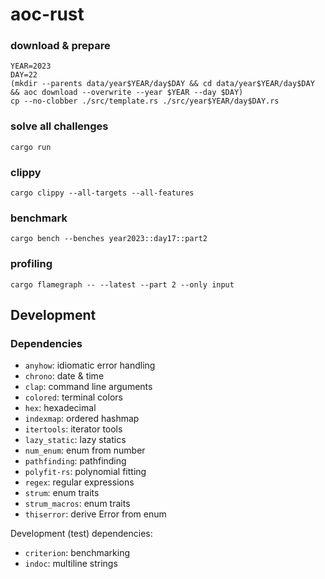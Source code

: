 # aoc-rust

### download & prepare

```shell
YEAR=2023
DAY=22
(mkdir --parents data/year$YEAR/day$DAY && cd data/year$YEAR/day$DAY && aoc download --overwrite --year $YEAR --day $DAY)
cp --no-clobber ./src/template.rs ./src/year$YEAR/day$DAY.rs
```

### solve all challenges

```shell
cargo run
```

### clippy

```shell
cargo clippy --all-targets --all-features
```

### benchmark

```shell
cargo bench --benches year2023::day17::part2
```

### profiling

```shell
cargo flamegraph -- --latest --part 2 --only input
```

## Development

### Dependencies

- `anyhow`: idiomatic error handling
- `chrono`: date & time
- `clap`: command line arguments
- `colored`: terminal colors
- `hex`: hexadecimal
- `indexmap`: ordered hashmap
- `itertools`: iterator tools
- `lazy_static`: lazy statics
- `num_enum`: enum from number
- `pathfinding`: pathfinding
- `polyfit-rs`: polynomial fitting
- `regex`: regular expressions
- `strum`: enum traits
- `strum_macros`: enum traits
- `thiserror`: derive Error from enum

Development (test) dependencies:

- `criterion`: benchmarking
- `indoc`: multiline strings